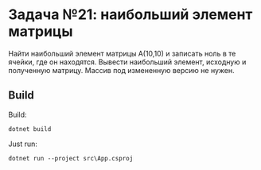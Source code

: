 ﻿# Задача №21: наибольший элемент матрицы
Найти наибольший элемент матрицы A(10,10) и записать ноль в те ячейки, где он находятся. Вывести наибольший элемент, исходную и полученную матрицу.
Массив под измененную версию не нужен.

## Build

Build:
```
dotnet build
```

Just run:
```
dotnet run --project src\App.csproj
```
